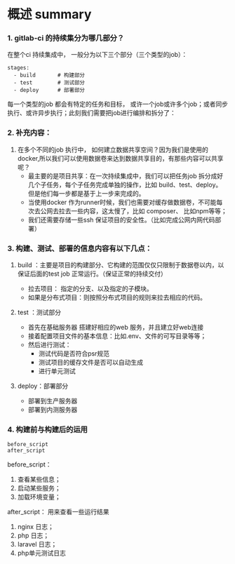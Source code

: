 # 概述 summary
### 1. gitlab-ci 的持续集分为哪几部分？
在整个ci 持续集成中， 一般分为以下三个部分（三个类型的job）：
```
stages:
  - build       # 构建部分
  - test        # 测试部分
  - deploy      # 部署部分
```
每一个类型的job 都会有特定的任务和目标， 或许一个job或许多个job；或者同步执行、或许异步执行；此刻我们需要把job进行编排和拆分了：

### 2. 补充内容：
1. 在多个不同的job 执行中， 如何建立数据共享空间？因为我们是使用的docker,所以我们可以使用数据卷来达到数据共享目的，有那些内容可以共享呢？
    * 最主要的是项目共享：在一次持续集成中，我们可以把任务job 拆分成好几个子任务，每个子任务完成单独的操作，比如 build、test、deploy。 但是他们每一步都是基于上一步来完成的。
    * 当使用docker 作为runner时候，我们也需要对缓存做数据卷，不可能每次去公网去拉去一些内容，这太慢了，比如 composer、 比如npm等等；
    * 我们还需要存储一些ssh 保证项目的安全性。（比如完成公网内网代码部署）

### 3. 构建、测试、部署的信息内容有以下几点：
1. build ：主要是项目的构建部分、它构建的范围仅仅只限制于数据卷以内，以保证后面的test job 正常运行。（保证正常的持续交付）
    * 拉去项目： 指定的分支、以及指定的子模块。
    * 如果是分布式项目：则按照分布式项目的规则来拉去相应的代码。
    
2. test ：测试部分
    * 首先在基础服务器 搭建好相应的web 服务，并且建立好web连接
    * 接着配置项目文件的基本信息：比如.env、文件的可写目录等等；
    * 然后进行测试：
        * 测试代码是否符合psr规范
        * 测试项目的缓存文件是否可以自动生成
        * 进行单元测试
    
3. deploy：部署部分  
    * 部署到生产服务器
    * 部署到内测服务器
    
### 4. 构建前与构建后的运用
```
before_script
after_script
```
before_script：
1. 查看某些信息；
2. 启动某些服务；
3. 加载环境变量；

after_script： 用来查看一些运行结果
1. nginx 日志；
2. php 日志；
3. laravel 日志；
4. php单元测试日志
